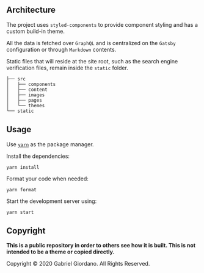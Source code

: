 
## Architecture

The project uses `styled-components` to provide component styling and has a custom build-in theme.

All the data is fetched over `GraphQL` and is centralized on the `Gatsby` configuration or through `Markdown` contents.

Static files that will reside at the site root, such as the search engine verification files, remain inside the `static` folder.

```
├── src
│   ├── components
│   ├── content
│   ├── images
│   ├── pages
│   └── themes
└── static
```

## Usage

Use [`yarn`](https://classic.yarnpkg.com/en/docs/install) as the package manager.

Install the dependencies:

```
yarn install
```

Format your code when needed:

```
yarn format
```

Start the development server using:

```
yarn start
```

## Copyright

**This is a public repository in order to others see how it is built. This is not intended to be a theme or copied directly.**

Copyright © 2020 Gabriel Giordano.
All Rights Reserved.

